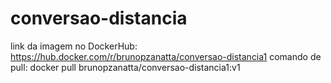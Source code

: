 # conversao-distancia
link da imagem no DockerHub: https://hub.docker.com/r/brunopzanatta/conversao-distancia1
comando de pull: docker pull brunopzanatta/conversao-distancia1:v1

